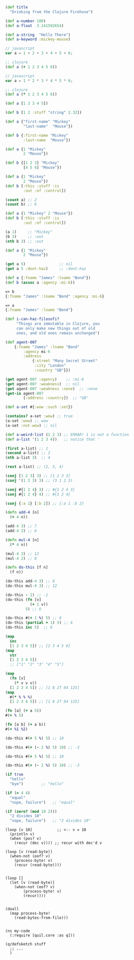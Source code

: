 
```clojure
(def title
  "Drinking from the Clojure Firehose")
```




```clojure
(def a-number 100)
(def a-float  3.141592654)

(def a-string  "Hello There")
(def a-keyword :mickey-mouse)
```




```javascript
// javascript
var a = 1 + 2 + 3 + 4 + 5 + 6;
```

```clojure
;; clojure
(def a (+ 1 2 3 4 5 6))
```




```javascript
// javascript
var a = 1 * 2 * 3 * 4 * 5 * 6;
```

```clojure
;; clojure
(def a (* 1 2 3 4 5 6))
```




```clojure
(def a [1 2 3 4 5])

(def b [1 2 :stuff "string" 2.32])
```




```clojure
(def a {"first-name" "Mickey"
        "last-name"  "Mouse"})

(def b {:first-name "Mickey"
        :last-name  "Mouse"})
```




```clojure
(def a {1 "Mickey"
        2 "Mouse"})

(def b {[1 2 3] "Mickey"
        [4 5 6] "Mouse"})
```




```clojure
(def a {1 "Mickey"
        2 "Mouse"})
(def b [:this :stuff :is
        :out :of :control])

(count a) ;; 2
(count b) ;; 6
```




```clojure
(def a {1 "Mickey" 2 "Mouse"})
(def b [:this :stuff :is
        :out :of :control])

(a 1)     ;; "Mickey"
(b 3)     ;; :out
(nth b 3) ;; :out
```




```clojure
(def a {1 "Mickey"
        2 "Mouse"})

(get a 5)               ;; nil
(get a 5 :dont-haz)     ;; :dont-haz
```




```clojure
(def a {:fname "James" :lname "Bond"})
(def b (assoc a :agency :mi-6))

=> b
{:fname "James" :lname "Bond" :agency :mi-6}

=> a
{:fname "James" :lname "Bond"}
```




```clojure
(def i-can-haz-filosofi?
     "Things are immutable in Clojure, you
     can only make new things out of old
     ones, and old ones remain unchanged")
```




```clojure
(def agent-007
    {:fname "James" :lname "Bond"
        :agency mi-6
        :address
            {:street "Many Secret Street"
             :city "London"
             :country "GB"}})
```




```clojure
(get agent-007 :agency)    ;; :mi-6
(get agent-007 :weakness)  ;; nil
(get agent-007 :weakness :none)  ;; :none
(get-in agent-007
        [:address :country])  ;; "GB"

```




```clojure
(def a-set #{:wow :such :set})

(contains? a-set :wow) ;; true
(a-set :wow) ;; wow
(a-set :not-wow) ;; nil
```




```clojure
(def a-weird-list (1 2 3) ;; ERRAR! 1 is not a function
(def a-list '(1 2 3 4))   ;; notice that '

(first a-list) ;; 1
(second a-list) ;; 2
(nth a-list 3)  ;; 4

(rest a-list) ;; (2, 3, 4)
```




```clojure
(conj [1 2 3] 3) ;; [1 2 3 3]
(conj '(1 2 3) 3) ;; (3 1 2 3)

(conj #{1 2 4} 3) ;; #{1 2 4 3}
(conj #{1 2 4} 4) ;; #{1 2 4}

(conj {:a 1} [:b 2]) ;; {:a 1 :b 2}
```




```clojure
(defn add-4 [n]
  (+ 4 n))

(add-4 3) ;; 7
(add-4 2) ;; 6
```





```clojure
(defn mul-4 [n]
  (* 4 n))

(mul-4 3) ;; 12
(mul-4 2) ;; 8
```





```clojure
(defn do-this [f n]
  (f n))

(do-this add-4 3) ;; 6
(do-this mul-4 3) ;; 12
```




```clojure
(do-this - 1) ;; -1
(do-this (fn [v]
           (+ 1 v))
         5) ;; 6
```




```clojure
(do-this #(+ 1 %) 5) ;; 6
(do-this (partial + 1) 5) ;; 6
(do-this inc 5)  ;; 6
```





```clojure
(map
  inc
  [1 2 3 4 5]) ;; [2 3 4 5 6]
(map
  str
  [1 2 3 4 5])
  ;; ["1" "2" "3" "4" "5"]
```





```clojure
(map
  (fn [v]
    (* v v v))
  [1 2 3 4 5]) ;; [1 8 27 64 125]
(map
  #(* % % %)
  [1 2 3 4 5]) ;; [1 8 27 64 125]
```





```clojure
(fn [a] (+ a 5))
#(+ % 5)

(fn [a b] (+ a b))
#(+ %1 %2)
```





```clojure
(do-this #(+ 5 %) 5) ;; 10

(do-this #(+ (- 2 %) 5) 10) ;; -3
```





```clojure
(do-this #(+ 5 %) 5) ;; 10

(do-this #(+ (- 2 %) 5) 10) ;; -3
```





```clojure
(if true
  "hello"
  "bye")        ;; "hello"
```





```clojure
(if (= 4 4)
  "equal"
  "nope, failure")   ;; "equal"
```





```clojure
(if (zero? (mod 10 2)))
  "2 divides 10"
  "nope, failure")   ;; "2 divides 10"
```




```
(loop [v 10]           ;; <-- v = 10
  (println v)
  (when (pos? v)
    (recur (dec v)))) ;; recur with dec'd v 
```





```
(loop [v (read-byte)]
  (when-not (eof? v)
    (process-byte! v)
    (recur (read-byte))))
  
```






```
(loop [] 
  (let [v (read-byte)]
    (when-not (eof? v)
        (process-byte! v)
        (recur))))
  
```




```
(doall
  (map process-byte!
    (read-bytes-from-file)))
  
```





```
(ns my-code
  (:require [quil.core :as q]))

(q/defsketch stuff
  ;; ...
  )
```
